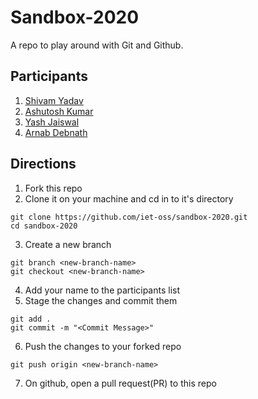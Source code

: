 # Sandbox-2020
A repo to play around with Git and Github. 

## Participants
1. [Shivam Yadav](https://github.com/ExpressHermes)
2. [Ashutosh Kumar](https://github.com/ashutoshkumar6)
3. [Yash Jaiswal](https://github.com/yash7047)
4. [Arnab Debnath](https://github.com/ArnabDebnath098)


## Directions
  1. Fork this repo
  2. Clone it on your machine and cd in to it's directory 
  ```
  git clone https://github.com/iet-oss/sandbox-2020.git
  cd sandbox-2020
  ```
  3. Create a new branch
  ```
  git branch <new-branch-name>
  git checkout <new-branch-name>
  ```
  4. Add your name to the participants list
  5. Stage the changes and commit them
  ```
  git add .
  git commit -m "<Commit Message>"
  ```
  6. Push the changes to your forked repo
  ```
  git push origin <new-branch-name>
  ```
  7. On github, open a pull request(PR) to this repo
  
  
